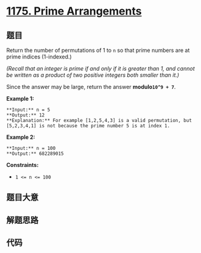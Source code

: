 # [1175. Prime Arrangements](https://leetcode.com/problems/prime-arrangements)

## 题目

Return the number of permutations of 1 to `n` so that prime numbers are at
prime indices (1-indexed.)

_(Recall that an integer  is prime if and only if it is greater than 1, and
cannot be written as a product of two positive integers both smaller than
it.)_

Since the answer may be large, return the answer **modulo`10^9 + 7`**.



**Example 1:**

    
    
    **Input:** n = 5
    **Output:** 12
    **Explanation:** For example [1,2,5,4,3] is a valid permutation, but [5,2,3,4,1] is not because the prime number 5 is at index 1.
    

**Example 2:**

    
    
    **Input:** n = 100
    **Output:** 682289015
    



**Constraints:**

  * `1 <= n <= 100`


## 题目大意

## 解题思路

## 代码

```javascript

```
